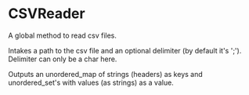 # CSVReader
A global method to read csv files. 

Intakes a path to the csv file and an optional delimiter (by default it's ';'). Delimiter can only be a char here.

Outputs an unordered_map of strings (headers) as keys and unordered_set's with values (as strings) as a value. 
